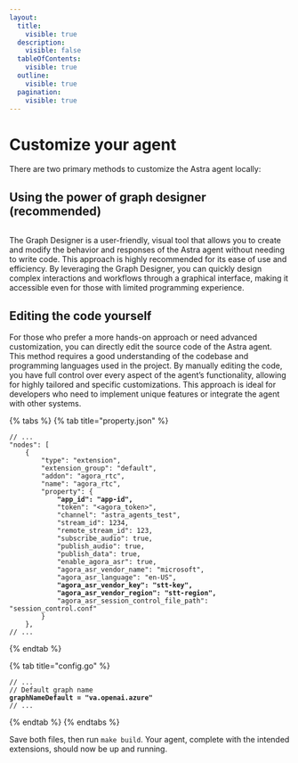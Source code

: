 ```yaml
---
layout:
  title:
    visible: true
  description:
    visible: false
  tableOfContents:
    visible: true
  outline:
    visible: true
  pagination:
    visible: true
---
```


# Customize your agent

There are two primary methods to customize the Astra agent locally:

## Using the power of graph designer (recommended)

<figure><img src="../.gitbook/assets/graph-designer.gif" alt=""><figcaption></figcaption></figure>

The Graph Designer is a user-friendly, visual tool that allows you to create and modify the behavior and responses of the Astra agent without needing to write code. This approach is highly recommended for its ease of use and efficiency. By leveraging the Graph Designer, you can quickly design complex interactions and workflows through a graphical interface, making it accessible even for those with limited programming experience.

## Editing the code yourself

For those who prefer a more hands-on approach or need advanced customization, you can directly edit the source code of the Astra agent. This method requires a good understanding of the codebase and programming languages used in the project. By manually editing the code, you have full control over every aspect of the agent’s functionality, allowing for highly tailored and specific customizations. This approach is ideal for developers who need to implement unique features or integrate the agent with other systems.

{% tabs %}
{% tab title="property.json" %}
<pre class="language-json" data-title="./agents/property.json"><code class="lang-json">// ...
"nodes": [
    {
        "type": "extension",
        "extension_group": "default",
        "addon": "agora_rtc",
        "name": "agora_rtc",
        "property": {
<strong>            "app_id": "app-id",
</strong>            "token": "&#x3C;agora_token>",
            "channel": "astra_agents_test",
            "stream_id": 1234,
            "remote_stream_id": 123,
            "subscribe_audio": true,
            "publish_audio": true,
            "publish_data": true,
            "enable_agora_asr": true,
            "agora_asr_vendor_name": "microsoft",
            "agora_asr_language": "en-US",
<strong>            "agora_asr_vendor_key": "stt-key",
</strong><strong>            "agora_asr_vendor_region": "stt-region",
</strong>            "agora_asr_session_control_file_path": "session_control.conf"
        }
    },    
// ...
</code></pre>


{% endtab %}

{% tab title="config.go" %}
<pre class="language-go" data-title="config.go"><code class="lang-go">// ...
// Default graph name
<strong>graphNameDefault = "va.openai.azure" 
</strong>// ...
</code></pre>
{% endtab %}
{% endtabs %}

Save both files, then run `make build`. Your agent, complete with the intended extensions, should now be up and running.
